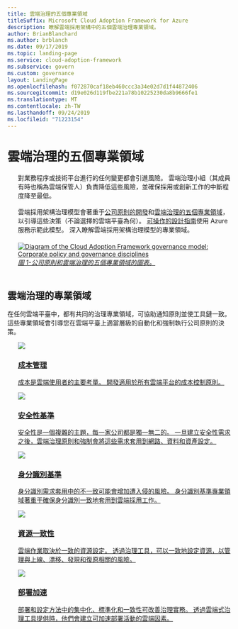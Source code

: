 ```yaml
---
title: 雲端治理的五個專業領域
titleSuffix: Microsoft Cloud Adoption Framework for Azure
description: 瞭解雲端採用架構中的五個雲端治理專業領域。
author: BrianBlanchard
ms.author: brblanch
ms.date: 09/17/2019
ms.topic: landing-page
ms.service: cloud-adoption-framework
ms.subservice: govern
ms.custom: governance
layout: LandingPage
ms.openlocfilehash: f072870caf18eb460ccc3a34e02d7d1f44872406
ms.sourcegitcommit: d19e026d119fbe221a78b10225230da8b9666fe1
ms.translationtype: MT
ms.contentlocale: zh-TW
ms.lasthandoff: 09/24/2019
ms.locfileid: "71223154"
---
```

# <a name="the-five-disciplines-of-cloud-governance"></a>雲端治理的五個專業領域

<!-- markdownlint-disable MD033 -->

<ul class="panelContent cardsI">
    <li style="display: flex; flex-direction: column;">
        <div class="cardSize">
            <div class="cardPadding" style="padding-bottom:10px;">
                <div class="card" style="padding-bottom:10px;">
                    <div class="cardText" style="padding-left:0px;">
對業務程序或技術平台進行的任何變更都會引進風險。 雲端治理小組（其成員有時也稱為雲端保管人）負責降低這些風險，並確保採用或創新工作的中斷程度降至最低。<br/><br/>雲端採用架構治理模型會著重于<a href="./corporate-policy.md">公司原則的開發</a>和<a href="#disciplines-of-cloud-governance">雲端治理的五個專業領域</a>，以引導這些決策（不論選擇的雲端平臺為何）。 <a href="./guides/index.md">可操作的設計指南</a>使用 Azure 服務示範此模型。 深入瞭解雲端採用架構治理模型的專業領域。
                    </div>
                </div>
            </div>
        </div>
    </li>
    <li style="display: flex; flex-direction: column;">
        <a href="../_images/operational-transformation-govern-highres.png" style="display: flex; flex-direction: column; flex: 1 0 auto;">
            <div class="cardSize">
                <div class="cardPadding" style="padding-bottom:10px;">
                    <div class="card" style="padding-bottom:10px;">
                        <div class="cardText" style="padding-left:0px;">
    <img src="../_images/operational-transformation-govern-highres.png" alt="Diagram of the Cloud Adoption Framework governance model: Corporate policy and governance disciplines">
    <br>
    <i>圖 1-公司原則和雲端治理的五個專業領域的圖表。</i>
                        </div>
                    </div>
                </div>
            </div>
        </a>
    </li>
</ul>

<!-- markdownlint-enable MD033 -->

## <a name="disciplines-of-cloud-governance"></a>雲端治理的專業領域

在任何雲端平臺中，都有共同的治理專業領域，可協助通知原則並使工具鏈一致。 這些專業領域會引導您在雲端平臺上適當層級的自動化和強制執行公司原則的決策。

<!-- markdownlint-disable MD033 -->

<ul class="panelContent cardsA">
<li style="display: flex; flex-direction: column;">
    <a href="./cost-management/index.md" style="display: flex; flex-direction: column; flex: 1 0 auto;">
        <div class="cardSize" style="flex: 1 0 auto; display: flex;">
            <div class="cardPadding" style="display: flex;">
                <div class="card">
                    <div class="cardImageOuter">
                        <div class="cardImage">
                            <img src="../_images/govern/cost-management.png" class="x-hidden-focus"/>
                        </div>
                    </div>
                    <div class="cardText">
                        <h3>成本管理</h3>
                        <p>成本是雲端使用者的主要考量。 開發適用於所有雲端平台的成本控制原則。</p>
                    </div>
                </div>
            </div>
        </div>
    </a>
</li>
<li style="display: flex; flex-direction: column;">
    <a href="./security-baseline/index.md" style="display: flex; flex-direction: column; flex: 1 0 auto;">
        <div class="cardSize" style="flex: 1 0 auto; display: flex;">
            <div class="cardPadding" style="display: flex;">
                <div class="card">
                    <div class="cardImageOuter">
                        <div class="cardImage">
                            <img src="../_images/govern/security-baseline.png" class="x-hidden-focus"/>
                        </div>
                    </div>
                    <div class="cardText">
                        <h3>安全性基準</h3>
                        <p>安全性是一個複雜的主題，每一家公司都是獨一無二的。 一旦建立安全性需求之後，雲端治理原則和強制會將這些需求套用到網路、資料和資產設定。</p>
                    </div>
                </div>
            </div>
        </div>
    </a>
</li>
<li style="display: flex; flex-direction: column;">
    <a href="./identity-baseline/index.md" style="display: flex; flex-direction: column; flex: 1 0 auto;">
        <div class="cardSize" style="flex: 1 0 auto; display: flex;">
            <div class="cardPadding" style="display: flex;">
                <div class="card">
                    <div class="cardImageOuter">
                        <div class="cardImage">
                            <img src="../_images/govern/identity-baseline.png" class="x-hidden-focus"/>
                        </div>
                    </div>
                    <div class="cardText">
                        <h3>身分識別基準</h3>
                        <p>身分識別需求套用中的不一致可能會增加遭入侵的風險。 身分識別基準專業領域著重于確保身分識別一致地套用到雲端採用工作。</p>
                    </div>
                </div>
            </div>
        </div>
    </a>
</li>
<li style="display: flex; flex-direction: column;">
    <a href="./resource-consistency/index.md" style="display: flex; flex-direction: column; flex: 1 0 auto;">
        <div class="cardSize" style="flex: 1 0 auto; display: flex;">
            <div class="cardPadding" style="display: flex;">
                <div class="card">
                    <div class="cardImageOuter">
                        <div class="cardImage">
                            <img src="../_images/govern/resource-consistency.png" class="x-hidden-focus"/>
                        </div>
                    </div>
                    <div class="cardText">
                        <h3>資源一致性</h3>
                        <p>雲端作業取決於一致的資源設定。 透過治理工具，可以一致地設定資源，以管理與上線、漂移、發現和復原相關的風險。</p>
                    </div>
                </div>
            </div>
        </div>
    </a>
</li>
<li style="display: flex; flex-direction: column;">
    <a href="./deployment-acceleration/index.md" style="display: flex; flex-direction: column; flex: 1 0 auto;">
        <div class="cardSize" style="flex: 1 0 auto; display: flex;">
            <div class="cardPadding" style="display: flex;">
                <div class="card">
                    <div class="cardImageOuter">
                        <div class="cardImage">
                            <img src="../_images/govern/deployment-acceleration.png" class="x-hidden-focus"/>
                        </div>
                    </div>
                    <div class="cardText">
                        <h3>部署加速</h3>
                        <p>部署和設定方法中的集中化、標準化和一致性可改善治理實務。 透過雲端式治理工具提供時，他們會建立可加速部署活動的雲端因素。</p>
                    </div>
                </div>
            </div>
        </div>
    </a>
</li>
</ul>

<!-- markdownlint-enable MD033 -->
